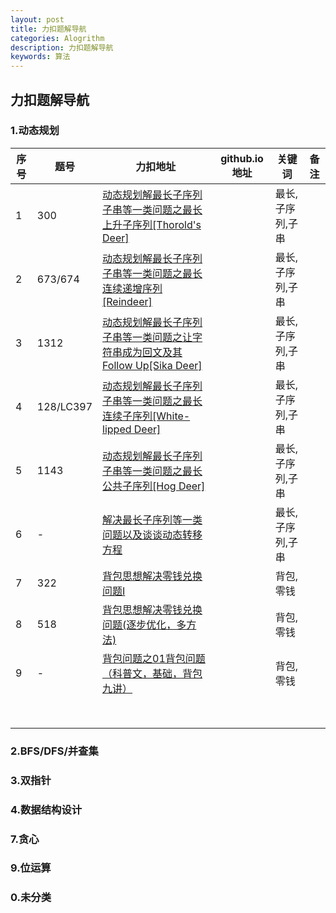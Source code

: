 ```yaml
---
layout: post
title: 力扣题解导航
categories: Alogrithm
description: 力扣题解导航
keywords: 算法
---
```


## 力扣题解导航



### 1.动态规划



| 序号 | 题号      | 力扣地址                                                     | github.io地址 | 关键词           | 备注 |
| ---- | --------- | ------------------------------------------------------------ | ------------- | ---------------- | ---- |
| 1    | 300       | [动态规划解最长子序列子串等一类问题之最长上升子序列[Thorold's Deer]](https://leetcode-cn.com/problems/longest-increasing-subsequence/solution/dong-tai-gui-hua-jie-zui-chang-zi-xu-lie-zi-chua-3/) |               | 最长,子序列,子串 |      |
| 2    | 673/674   | [动态规划解最长子序列子串等一类问题之最长连续递增序列[Reindeer]](https://leetcode-cn.com/problems/number-of-longest-increasing-subsequence/solution/dong-tai-gui-hua-jie-zui-chang-zi-xu-lie-zi-chua-4/) |               | 最长,子序列,子串 |      |
| 3    | 1312      | [动态规划解最长子序列子串等一类问题之让字符串成为回文及其Follow Up[Sika Deer]](https://leetcode-cn.com/problems/minimum-insertion-steps-to-make-a-string-palindrome/solution/dong-tai-gui-hua-jie-zui-chang-zi-xu-lie-zi-chuan-/) |               | 最长,子序列,子串 |      |
| 4    | 128/LC397 | [动态规划解最长子序列子串等一类问题之最长连续子序列[White-lipped Deer]](https://leetcode-cn.com/problems/longest-consecutive-sequence/solution/dong-tai-gui-hua-jie-zui-chang-zi-xu-lie-zi-chua-5/) |               | 最长,子序列,子串 |      |
| 5    | 1143      | [动态规划解最长子序列子串等一类问题之最长公共子序列[Hog Deer]](https://leetcode-cn.com/problems/longest-common-subsequence/solution/a-fei-xue-suan-fa-zhi-by-a-fei-8/) |               | 最长,子序列,子串 |      |
| 6    | -         | [解决最长子序列等一类问题以及谈谈动态转移方程](https://leetcode-cn.com/problems/longest-consecutive-sequence/solution/tao-lu-jie-jue-zui-chang-zi-xu-lie-deng-yi-lei-wen/) |               | 最长,子序列,子串 |      |
| 7    | 322       | [背包思想解决零钱兑换问题I](https://leetcode-cn.com/problems/coin-change/solution/bei-bao-si-xiang-jie-jue-ling-qian-dui-huan-wen-2/) |               | 背包,零钱        |      |
| 8    | 518       | [背包思想解决零钱兑换问题(逐步优化，多方法)](https://leetcode-cn.com/problems/coin-change-2/solution/bei-bao-si-xiang-jie-jue-ling-qian-dui-huan-wen-ti/) |               | 背包,零钱        |      |
| 9    | -         | [背包问题之01背包问题（科普文，基础，背包九讲）](https://leetcode-cn.com/problems/coin-change/solution/bei-bao-wen-ti-zhi-01bei-bao-wen-ti-ke-pu-wen-ji-c/) |               | 背包,零钱        |      |
|      |           |                                                              |               |                  |      |
|      |           |                                                              |               |                  |      |
|      |           |                                                              |               |                  |      |
|      |           |                                                              |               |                  |      |
|      |           |                                                              |               |                  |      |
|      |           |                                                              |               |                  |      |
|      |           |                                                              |               |                  |      |
|      |           |                                                              |               |                  |      |

### 2.BFS/DFS/并查集



### 3.双指针



### 4.数据结构设计





### 7.贪心



### 9.位运算



### 0.未分类

